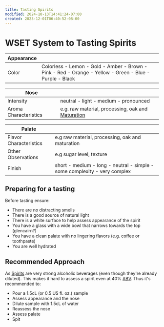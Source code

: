 ```yaml
---
title: Tasting Spirits
modified: 2024-10-13T14:41:24-07:00
created: 2023-12-01T06:40:52-08:00
---
```


# WSET  System to Tasting Spirits

| Appearance |  |
| ---- | ---- |
| Color | Colorless - Lemon - Gold - Amber - Brown - Pink - Red - Orange - Yellow - Green - Blue - Purple - Black  |

| Nose |  |
| ---- | ---- |
| Intensity | neutral - light - medium - pronounced |
| Aroma Characteristics | e.g. raw material, processing, oak and [Maturation](Areas/bartending/Spirits/Maturation.md) |

| Palate |  |
| ---- | ---- |
| Flavor Characteristics | e.g raw material, processing, oak and maturation |
| Other Observations | e.g sugar level, texture |
| Finish | short - medium - long - neutral - simple - some complexity - very complex |

## Preparing for a tasting

Before tasting ensure:
- There are no distracting smells
- There is a good source of natural light
- There is a white surface to help assess appearance of the spirit
- You have a glass with a wide bowl that narrows towards the top (glencairn?)
- You have a clean palate with no lingering flavors (e.g. coffee or toothpaste)
- You are well hydrated

## Recommended Approach
As [Spirits](Areas/bartending/Spirits/Spirit.md) are very strong alcoholic beverages (even though they're already diluted). This makes it hard to assess a spirit even at 40% [ABV](Areas/bartending/ABV.md).
Thus it's recommended to:
- Pour a 1.5cL (or 0.5 US fl. oz.) sample
- Assess appearance and the nose
- Dilute sample with 1.5cL of water
- Reassess the nose
- Assess palate
- Spit